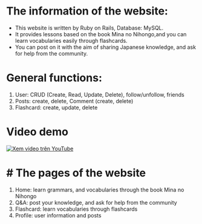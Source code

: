 # The information of the website:
   - This website is written by Ruby on Rails, Database: MySQL.
   - It provides lessons based on the book Mina no Nihongo,and you can learn vocabularies easily through flashcards.
   - You can post on it with the aim of sharing Japanese knowledge, and ask for help from the community.
   
# General functions:
   1. User: CRUD (Create, Read, Update, Delete), follow/unfollow, friends
   2. Posts: create, delete, Comment (create, delete)
   3. Flashcard: create, update, delete

# Video demo
[![Xem video trên YouTube](https://img.youtube.com/vi/VrKKdSCBC0s/0.jpg)](https://youtu.be/VrKKdSCBC0s)

# # The pages of the website
   1. Home: learn grammars, and vocabularies through the book Mina no Nihongo
   2. Q&A: post your knowledge, and ask for help from the community
   3. Flashcard: learn vocabularies through flashcards
   4. Profile: user information and posts